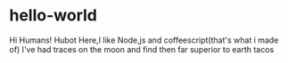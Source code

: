 # hello-world

Hi Humans!
Hubot Here,I like Node,js and coffeescript(that's what i made of)
I've had traces on the moon and find then far superior to earth tacos
